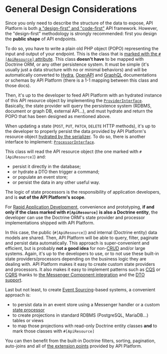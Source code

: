 # General Design Considerations

Since you only need to describe the structure of the data to expose, API Platform is both [a "design-first" and "code-first"](https://swagger.io/blog/api-design/design-first-or-code-first-api-development/)
API framework. However, the "design-first" methodology is strongly recommended: first you design the **public shape** of
API endpoints.

To do so, you have to write a plain old PHP object (POPO) representing the input and output of your endpoint. This is the class
that is [marked with the `#[ApiResource]` attribute](../symfony/index.md).
This class **doesn't have** to be mapped with Doctrine ORM, or any other persistence system. It must be simple (it's usually
just a data structure with no or minimal behaviors) and will be automatically converted to [Hydra](extending-jsonld-context.md),
[OpenAPI](openapi.md) and [GraphQL](graphql.md) documentations or schemas by API Platform (there is a 1-1 mapping
between this class and those docs).

Then, it's up to the developer to feed API Platform with an hydrated instance of this API resource object by implementing
the [`ProviderInterface`](state-providers.md). Basically, the state provider will query the persistence system (RDBMS,
document or graph DB, external API...), and must hydrate and return the POPO that has been designed as mentioned above.

When updating a state (`POST`, `PUT`, `PATCH`, `DELETE` HTTP methods), it's up to the developer to properly persist the
data provided by API Platform's resource object [hydrated by the serializer](serialization.md).
To do so, there is another interface to implement: [`ProcessorInterface`](state-processors.md).

This class will read the API resource object (the one marked with `#[ApiResource]`) and:

- persist it directly in the database;
- or hydrate a DTO then trigger a command;
- or populate an event store;
- or persist the data in any other useful way.

The logic of state processors is the responsibility of application developers, and is **out of the API Platform's scope**.

For [Rapid Application Development](https://en.wikipedia.org/wiki/Rapid_application_development), convenience and prototyping,
**if and only if the class marked with `#[ApiResource]` is also a Doctrine entity**, the developer can use the Doctrine
ORM's state provider and processor implementations shipped with API Platform.

In this case, the public (`#[ApiResource]`) and internal (Doctrine entity) data models are shared. Then, API Platform will
be able to query, filter, paginate and persist data automatically.
This approach is super-convenient and efficient, but is probably **not a good idea** for non-[CRUD](https://en.wikipedia.org/wiki/Create,_read,_update_and_delete)
and/or large systems.
Again, it's up to the developers to use, or to not use these built-in state providers/processors depending on the business logic
they are dealing with.
API Platform makes it easy to create custom state providers and processors.
It also makes it easy to implement patterns such as [CQS](https://www.martinfowler.com/bliki/CommandQuerySeparation.html)
or [CQRS](https://martinfowler.com/bliki/CQRS.html) thanks to [the Messenger Component integration](messenger.md) and the [DTO support](dto.md).

Last but not least, to create [Event Sourcing](https://martinfowler.com/eaaDev/EventSourcing.html)-based systems, a convenient
approach is:

- to persist data in an event store using a Messenger handler or a custom [state processor](state-processors.md)
- to create projections in standard RDBMS (PostgreSQL, MariaDB...) tables or views
- to map those projections with read-only Doctrine entity classes **and** to mark those classes with `#[ApiResource]`

You can then benefit from the built-in Doctrine filters, sorting, pagination, auto-joins and all of [the extension points](extending.md) provided by API Platform.
